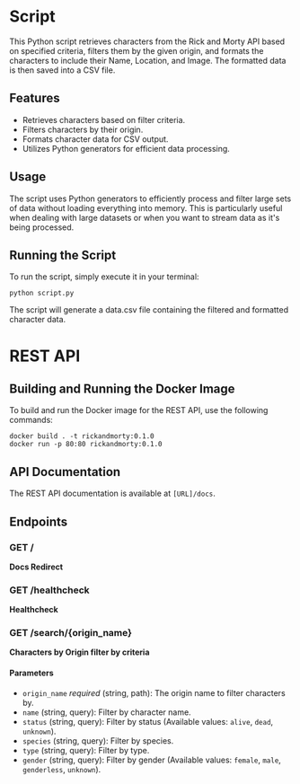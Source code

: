 # Script
This Python script retrieves characters from the Rick and Morty API based on specified criteria, filters them by the given origin, and formats the characters to include their Name, Location, and Image. The formatted data is then saved into a CSV file.

## Features
- Retrieves characters based on filter criteria.
- Filters characters by their origin.
- Formats character data for CSV output.
- Utilizes Python generators for efficient data processing.

## Usage
The script uses Python generators to efficiently process and filter large sets of data without loading everything into memory. This is particularly useful when dealing with large datasets or when you want to stream data as it's being processed.

## Running the Script
To run the script, simply execute it in your terminal:
```
python script.py
```
The script will generate a data.csv file containing the filtered and formatted character data.

# REST API
## Building and Running the Docker Image
To build and run the Docker image for the REST API, use the following commands:
```
docker build . -t rickandmorty:0.1.0 
docker run -p 80:80 rickandmorty:0.1.0
```
## API Documentation
The REST API documentation is available at `[URL]/docs`.
## Endpoints

### GET /
**Docs Redirect**
### GET /healthcheck
**Healthcheck**
### GET /search/{origin_name}
**Characters by Origin filter by criteria**
#### Parameters
- `origin_name` *required* (string, path): The origin name to filter characters by.
- `name` (string, query): Filter by character name.
- `status` (string, query): Filter by status (Available values: `alive`, `dead`, `unknown`).
- `species` (string, query): Filter by species.
- `type` (string, query): Filter by type.
- `gender` (string, query): Filter by gender (Available values: `female`, `male`, `genderless`, `unknown`).
